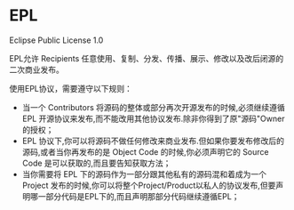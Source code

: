 # EPL

Eclipse Public License 1.0

EPL允许 Recipients 任意使用、复制、分发、传播、展示、修改以及改后闭源的二次商业发布。

使用EPL协议，需要遵守以下规则：

* 当一个 Contributors 将源码的整体或部分再次开源发布的时候,必须继续遵循 EPL 开源协议来发布,而不能改用其他协议发布.除非你得到了原"源码"Owner 的授权；
* EPL 协议下,你可以将源码不做任何修改来商业发布.但如果你要发布修改后的源码,或者当你再发布的是 Object Code 的时候,你必须声明它的 Source Code 是可以获取的,而且要告知获取方法；
* 当你需要将 EPL 下的源码作为一部分跟其他私有的源码混和着成为一个 Project 发布的时候,你可以将整个Project/Product以私人的协议发布,但要声明哪一部分代码是EPL下的,而且声明那部分代码继续遵循EPL；